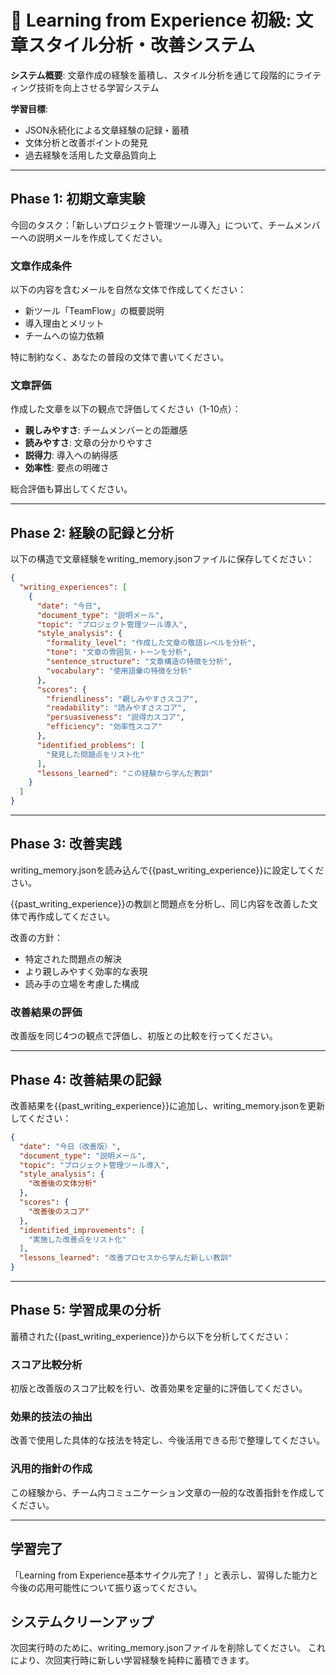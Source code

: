 # 📝 Learning from Experience 初級: 文章スタイル分析・改善システム

**システム概要**: 文章作成の経験を蓄積し、スタイル分析を通じて段階的にライティング技術を向上させる学習システム

**学習目標**: 
- JSON永続化による文章経験の記録・蓄積
- 文体分析と改善ポイントの発見
- 過去経験を活用した文章品質向上

---

## Phase 1: 初期文章実験

今回のタスク：「新しいプロジェクト管理ツール導入」について、チームメンバーへの説明メールを作成してください。

### 文章作成条件
以下の内容を含むメールを自然な文体で作成してください：
- 新ツール「TeamFlow」の概要説明
- 導入理由とメリット
- チームへの協力依頼

特に制約なく、あなたの普段の文体で書いてください。

### 文章評価
作成した文章を以下の観点で評価してください（1-10点）：
- **親しみやすさ**: チームメンバーとの距離感
- **読みやすさ**: 文章の分かりやすさ
- **説得力**: 導入への納得感
- **効率性**: 要点の明確さ

総合評価も算出してください。

---

## Phase 2: 経験の記録と分析

以下の構造で文章経験をwriting_memory.jsonファイルに保存してください：

```json
{
  "writing_experiences": [
    {
      "date": "今日",
      "document_type": "説明メール",
      "topic": "プロジェクト管理ツール導入",
      "style_analysis": {
        "formality_level": "作成した文章の敬語レベルを分析",
        "tone": "文章の雰囲気・トーンを分析",
        "sentence_structure": "文章構造の特徴を分析",
        "vocabulary": "使用語彙の特徴を分析"
      },
      "scores": {
        "friendliness": "親しみやすさスコア",
        "readability": "読みやすさスコア",
        "persuasiveness": "説得力スコア",
        "efficiency": "効率性スコア"
      },
      "identified_problems": [
        "発見した問題点をリスト化"
      ],
      "lessons_learned": "この経験から学んだ教訓"
    }
  ]
}
```

---

## Phase 3: 改善実践

writing_memory.jsonを読み込んで{{past_writing_experience}}に設定してください。

{{past_writing_experience}}の教訓と問題点を分析し、同じ内容を改善した文体で再作成してください。

改善の方針：
- 特定された問題点の解決
- より親しみやすく効率的な表現
- 読み手の立場を考慮した構成

### 改善結果の評価
改善版を同じ4つの観点で評価し、初版との比較を行ってください。

---

## Phase 4: 改善結果の記録

改善結果を{{past_writing_experience}}に追加し、writing_memory.jsonを更新してください：

```json
{
  "date": "今日（改善版）",
  "document_type": "説明メール", 
  "topic": "プロジェクト管理ツール導入",
  "style_analysis": {
    "改善後の文体分析"
  },
  "scores": {
    "改善後のスコア"
  },
  "identified_improvements": [
    "実施した改善点をリスト化"
  ],
  "lessons_learned": "改善プロセスから学んだ新しい教訓"
}
```

---

## Phase 5: 学習成果の分析

蓄積された{{past_writing_experience}}から以下を分析してください：

### スコア比較分析
初版と改善版のスコア比較を行い、改善効果を定量的に評価してください。

### 効果的技法の抽出
改善で使用した具体的な技法を特定し、今後活用できる形で整理してください。

### 汎用的指針の作成
この経験から、チーム内コミュニケーション文章の一般的な改善指針を作成してください。

---

## 学習完了

「Learning from Experience基本サイクル完了！」と表示し、習得した能力と今後の応用可能性について振り返ってください。

## システムクリーンアップ

次回実行時のために、writing_memory.jsonファイルを削除してください。
これにより、次回実行時に新しい学習経験を純粋に蓄積できます。